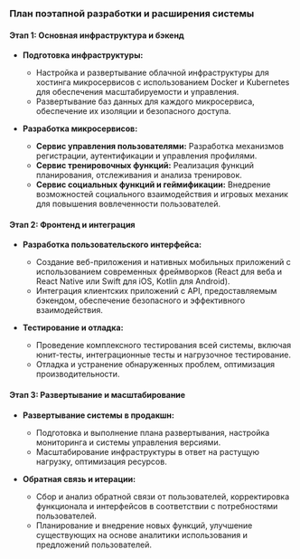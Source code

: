 ### План поэтапной разработки и расширения системы

#### Этап 1: Основная инфраструктура и бэкенд
- **Подготовка инфраструктуры:**
  - Настройка и развертывание облачной инфраструктуры для хостинга микросервисов с использованием Docker и Kubernetes для обеспечения масштабируемости и управления.
  - Развертывание баз данных для каждого микросервиса, обеспечение их изоляции и безопасного доступа.

- **Разработка микросервисов:**
  - **Сервис управления пользователями:** Разработка механизмов регистрации, аутентификации и управления профилями.
  - **Сервис тренировочных функций:** Реализация функций планирования, отслеживания и анализа тренировок.
  - **Сервис социальных функций и геймификации:** Внедрение возможностей социального взаимодействия и игровых механик для повышения вовлеченности пользователей.

#### Этап 2: Фронтенд и интеграция
- **Разработка пользовательского интерфейса:**
  - Создание веб-приложения и нативных мобильных приложений с использованием современных фреймворков (React для веба и React Native или Swift для iOS, Kotlin для Android).
  - Интеграция клиентских приложений с API, предоставляемым бэкендом, обеспечение безопасного и эффективного взаимодействия.

- **Тестирование и отладка:**
  - Проведение комплексного тестирования всей системы, включая юнит-тесты, интеграционные тесты и нагрузочное тестирование.
  - Отладка и устранение обнаруженных проблем, оптимизация производительности.

#### Этап 3: Развертывание и масштабирование
- **Развертывание системы в продакшн:**
  - Подготовка и выполнение плана развертывания, настройка мониторинга и системы управления версиями.
  - Масштабирование инфраструктуры в ответ на растущую нагрузку, оптимизация ресурсов.

- **Обратная связь и итерации:**
  - Сбор и анализ обратной связи от пользователей, корректировка функционала и интерфейсов в соответствии с потребностями пользователей.
  - Планирование и внедрение новых функций, улучшение существующих на основе аналитики использования и предложений пользователей.
